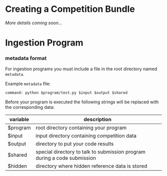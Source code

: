 # Creating a Competition Bundle


*More details coming soon...*



# Ingestion Program


### metadata format

For ingestion programs you must include a file in the root directory named `metadata`.

Example `metadata` file:

```
command: python $program/test.py $input $output $shared
```

Before your program is executed the following strings will be replaced with the corresponding data:

| variable | description |
| --- | --- |
| $program | root directory containing your program |
| $input | input directory containing competition data |
| $output | directory to put your code results |
| $shared | special directory to talk to submission program during a code submission |
| $hidden | directory where hidden reference data is stored |
